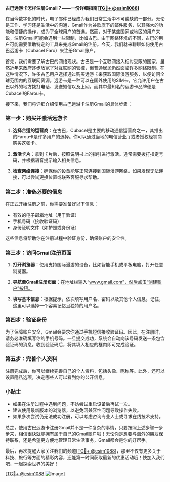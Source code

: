 **古巴远游卡怎样注册Gmail？——一份详细指南[[TG💪+ @esim1088](https://t.me/s/esim1088)]**

在当今数字化的时代，电子邮件已经成为我们日常生活中不可或缺的一部分。无论是工作、学习还是生活中的沟通，Gmail作为谷歌旗下的邮件服务，以其强大的功能和便捷的操作，成为了全球用户的首选。然而，对于某些国家或地区的用户来说，注册Gmail可能会遇到一些限制，比如古巴。由于网络环境的不同，古巴的用户可能需要借助特定的工具来完成Gmail的注册。今天，我们就来聊聊如何使用古巴远游卡（Cubacel Faro）来注册Gmail账户。

首先，我们需要了解古巴的网络现状。古巴是一个互联网接入相对受限的国家，虽然近年来政府逐步放宽了对互联网的管控，但普通居民仍然面临许多网络限制。在这种情况下，许多古巴用户选择通过购买远游卡来获取国际漫游服务，以便访问全球范围内的互联网资源。远游卡是一种可以在国外使用的SIM卡，它允许用户在古巴以外的地方拨打电话、发送短信以及上网。而其中最知名的远游卡品牌便是Cubacel的Farou卡。

接下来，我们将详细介绍使用古巴远游卡注册Gmail的具体步骤：

### 第一步：购买并激活远游卡

1. **选择合适的运营商**：在古巴，Cubacel是主要的移动通信运营商之一，其推出的Farou卡是许多用户的选择。你可以通过当地的电信营业厅或者授权经销商购买这张卡。
   
2. **激活卡片**：拿到卡片后，按照说明书上的指引进行激活。通常需要拨打指定号码，并根据语音提示输入相关信息。

3. **检查网络连接**：确保你的设备能够正常连接到国际漫游网络。如果发现无法连接，可以尝试更换位置或联系客服寻求帮助。

### 第二步：准备必要的信息

在正式开始注册之前，你需要准备好以下信息：
- 有效的电子邮箱地址（用于验证）
- 手机号码（接收验证码）
- 身份证明文件（如护照或身份证）

这些信息将帮助你在注册过程中验证身份，确保账户的安全性。

### 第三步：访问Gmail注册页面

1. **打开浏览器**：使用支持国际漫游的设备，比如智能手机或平板电脑，打开任意浏览器。

2. **导航至Gmail注册页面**：在地址栏输入“www.gmail.com”，然后点击“创建账户”按钮。

3. **填写基本信息**：根据提示，依次填写用户名、密码以及其他个人信息。记住，这里可以选择一个容易记忆且独特的用户名。

### 第四步：验证身份

为了保障账户安全，Gmail会要求你通过手机短信接收验证码。因此，在注册时，请务必准确填写你的手机号码。一旦提交成功，系统会自动向该号码发送一条包含验证码的消息。收到验证码后，将其填入相应的框内即可完成验证。

### 第五步：完善个人资料

注册完成后，你可以继续完善自己的个人资料，包括头像、昵称等。此外，还可以设置隐私选项，决定哪些人可以看到你的公开信息。

### 小贴士

- 如果在注册过程中遇到问题，不妨尝试重启设备后再试一次。
- 建议使用最新版本的浏览器，以避免因兼容性问题导致操作失败。
- 如果多次尝试仍无法成功注册，可以考虑咨询专业人士或寻求在线技术支持。

总之，使用古巴远游卡注册Gmail并不是一件复杂的事情，只要按照上述步骤一步步来，相信很快就能拥有属于自己的Gmail账户啦！无论你是想要与海外的朋友保持联系，还是希望更方便地管理日常生活事务，Gmail都会是你的好帮手。

最后，再次提醒大家关注我们的频道[[TG💪+ @esim1088](https://t.me/s/esim1088)]，那里不仅有更多关于科技、旅行等方面的精彩内容，还能第一时间获取最新的优惠活动哦！快加入我们吧，一起探索世界的美好！

[[TG💪+ @esim1088](https://t.me/s/esim1088) ![Image](https://i.postimg.cc/4NQfJmqS/Snipaste-2025-05-13-00-14-12.png)]